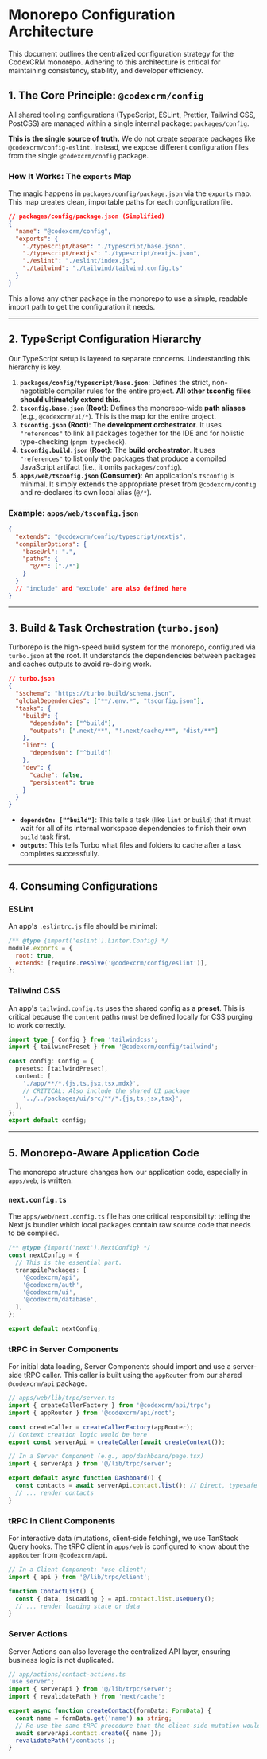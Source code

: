 <!--
Last Updated: 2025-06-15
Version: 2.1.0
Status: Active
-->

# Monorepo Configuration Architecture

This document outlines the centralized configuration strategy for the CodexCRM monorepo. Adhering to this architecture is critical for maintaining consistency, stability, and developer efficiency.

## 1. The Core Principle: `@codexcrm/config`

All shared tooling configurations (TypeScript, ESLint, Prettier, Tailwind CSS, PostCSS) are managed within a single internal package: `packages/config`.

**This is the single source of truth.** We do not create separate packages like `@codexcrm/config-eslint`. Instead, we expose different configuration files from the single `@codexcrm/config` package.

### How It Works: The `exports` Map

The magic happens in `packages/config/package.json` via the `exports` map. This map creates clean, importable paths for each configuration file.

```json
// packages/config/package.json (Simplified)
{
  "name": "@codexcrm/config",
  "exports": {
    "./typescript/base": "./typescript/base.json",
    "./typescript/nextjs": "./typescript/nextjs.json",
    "./eslint": "./eslint/index.js",
    "./tailwind": "./tailwind/tailwind.config.ts"
  }
}
```

This allows any other package in the monorepo to use a simple, readable import path to get the configuration it needs.

---

## 2. TypeScript Configuration Hierarchy

Our TypeScript setup is layered to separate concerns. Understanding this hierarchy is key.

1.  **`packages/config/typescript/base.json`**: Defines the strict, non-negotiable compiler rules for the entire project. **All other tsconfig files should ultimately extend this.**
2.  **`tsconfig.base.json` (Root)**: Defines the monorepo-wide **path aliases** (e.g., `@codexcrm/ui/*`). This is the map for the entire project.
3.  **`tsconfig.json` (Root)**: The **development orchestrator**. It uses `"references"` to link all packages together for the IDE and for holistic type-checking (`pnpm typecheck`).
4.  **`tsconfig.build.json` (Root)**: The **build orchestrator**. It uses `"references"` to list only the packages that produce a compiled JavaScript artifact (i.e., it omits `packages/config`).
5.  **`apps/web/tsconfig.json` (Consumer)**: An application's `tsconfig` is minimal. It simply extends the appropriate preset from `@codexcrm/config` and re-declares its own local alias (`@/*`).

### Example: `apps/web/tsconfig.json`
```json
{
  "extends": "@codexcrm/config/typescript/nextjs",
  "compilerOptions": {
    "baseUrl": ".",
    "paths": {
      "@/*": ["./*"]
    }
  }
  // "include" and "exclude" are also defined here
}
```

---

## 3. Build & Task Orchestration (`turbo.json`)

Turborepo is the high-speed build system for the monorepo, configured via `turbo.json` at the root. It understands the dependencies between packages and caches outputs to avoid re-doing work.

```json
// turbo.json
{
  "$schema": "https://turbo.build/schema.json",
  "globalDependencies": ["**/.env.*", "tsconfig.json"],
  "tasks": {
    "build": {
      "dependsOn": ["^build"],
      "outputs": [".next/**", "!.next/cache/**", "dist/**"]
    },
    "lint": {
      "dependsOn": ["^build"]
    },
    "dev": {
      "cache": false,
      "persistent": true
    }
  }
}
```

-   **`dependsOn: ["^build"]`**: This tells a task (like `lint` or `build`) that it must wait for all of its internal workspace dependencies to finish their own `build` task first.
-   **`outputs`**: This tells Turbo what files and folders to cache after a task completes successfully.

---

## 4. Consuming Configurations

### ESLint
An app's `.eslintrc.js` file should be minimal:
```javascript
/** @type {import('eslint').Linter.Config} */
module.exports = {
  root: true,
  extends: [require.resolve('@codexcrm/config/eslint')],
};
```

### Tailwind CSS
An app's `tailwind.config.ts` uses the shared config as a **preset**. This is critical because the `content` paths must be defined locally for CSS purging to work correctly.

```typescript
import type { Config } from 'tailwindcss';
import { tailwindPreset } from '@codexcrm/config/tailwind';

const config: Config = {
  presets: [tailwindPreset],
  content: [
    './app/**/*.{js,ts,jsx,tsx,mdx}',
    // CRITICAL: Also include the shared UI package
    '../../packages/ui/src/**/*.{js,ts,jsx,tsx}',
  ],
};
export default config;
```

---

## 5. Monorepo-Aware Application Code

The monorepo structure changes how our application code, especially in `apps/web`, is written.

### `next.config.ts`
The `apps/web/next.config.ts` file has one critical responsibility: telling the Next.js bundler which local packages contain raw source code that needs to be compiled.

```typescript
/** @type {import('next').NextConfig} */
const nextConfig = {
  // This is the essential part.
  transpilePackages: [
    '@codexcrm/api',
    '@codexcrm/auth',
    '@codexcrm/ui',
    '@codexcrm/database',
  ],
};

export default nextConfig;
```

### tRPC in Server Components
For initial data loading, Server Components should import and use a server-side tRPC caller. This caller is built using the `appRouter` from our shared `@codexcrm/api` package.

```typescript
// apps/web/lib/trpc/server.ts
import { createCallerFactory } from '@codexcrm/api/trpc';
import { appRouter } from '@codexcrm/api/root';

const createCaller = createCallerFactory(appRouter);
// Context creation logic would be here
export const serverApi = createCaller(await createContext());

// In a Server Component (e.g., app/dashboard/page.tsx)
import { serverApi } from '@/lib/trpc/server';

export default async function Dashboard() {
  const contacts = await serverApi.contact.list(); // Direct, typesafe call
  // ... render contacts
}
```

### tRPC in Client Components
For interactive data (mutations, client-side fetching), we use TanStack Query hooks. The tRPC client in `apps/web` is configured to know about the `appRouter` from `@codexcrm/api`.

```typescript
// In a Client Component: "use client";
import { api } from '@/lib/trpc/client';

function ContactList() {
  const { data, isLoading } = api.contact.list.useQuery();
  // ... render loading state or data
}
```

### Server Actions
Server Actions can also leverage the centralized API layer, ensuring business logic is not duplicated.

```typescript
// app/actions/contact-actions.ts
'use server';
import { serverApi } from '@/lib/trpc/server';
import { revalidatePath } from 'next/cache';

export async function createContact(formData: FormData) {
  const name = formData.get('name') as string;
  // Re-use the same tRPC procedure that the client-side mutation would use
  await serverApi.contact.create({ name });
  revalidatePath('/contacts');
}
```